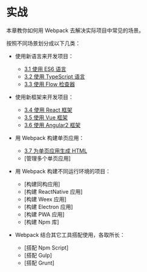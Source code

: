 # 实战
本章教你如何用 Webpack 去解决实际项目中常见的场景。

按照不同场景划分成以下几类：

- 使用新语言来开发项目：

  - [3.1 使用 ES6 语言](3.1使用ES6语言.md)
  - [3.2 使用 TypeScript 语言](3.2使用TypeScript语言.md)
  - [3.3 使用 Flow 检查器](3.3使用Flow检查器.md)
  
- 使用新框架来开发项目：

  - [3.4 使用 React 框架](3.4使用React框架.md)
  - [3.5 使用 Vue 框架](3.5使用Vue框架.md)
  - [3.6 使用 Angular2 框架](3.6使用Angular2框架.md)
  
- 用 Webpack 构建单页应用：

  - [3.7 为单页应用生成 HTML](3.7为单页应用生成HTML.md)
  - [管理多个单页应用]
  
- 用 Webpack 构建不同运行环境的项目：

  - [构建同构应用]
  - [构建 ReactNative 应用]
  - [构建 Weex 应用]
  - [构建 Electron 应用]
  - [构建 PWA 应用]
  - [构建 Npm 库]
  
- Webpack 结合其它工具搭配使用，各取所长：
  - [搭配 Npm Script]
  - [搭配 Gulp]
  - [搭配 Grunt]
  
